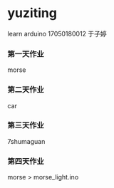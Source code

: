 # yuziting
learn arduino
17050180012 于子婷

### 第一天作业
morse

### 第二天作业
car

### 第三天作业
7shumaguan

### 第四天作业
morse >  morse_light.ino


